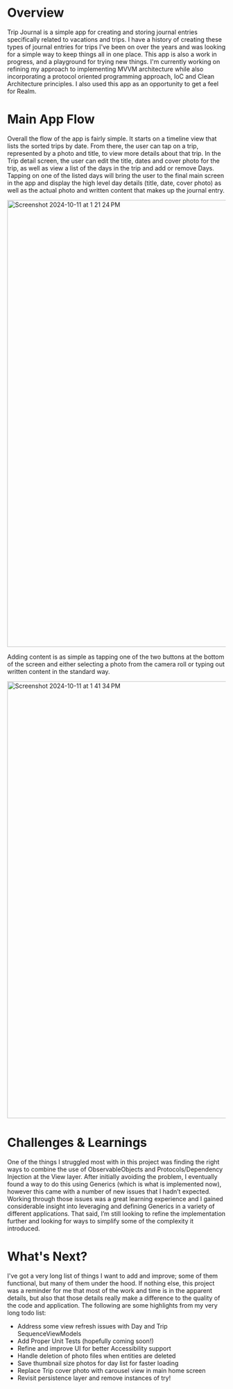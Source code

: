 # Overview
Trip Journal is a simple app for creating and storing journal entries specifically related to vacations and trips. I have a history of creating these types of journal entries for trips I've been on over the years and was looking for a simple way to keep things all in one place. This app is also a work in progress, and a playground for trying new things. I'm currently working on refining my approach to implementing MVVM architecture while also incorporating a protocol oriented programming approach, IoC and Clean Architecture principles. I also used this app as an opportunity to get a feel for Realm.

# Main App Flow
Overall the flow of the app is fairly simple. It starts on a timeline view that lists the sorted trips by date. From there, the user can tap on a trip, represented by a photo and title, to view more details about that trip. In the Trip detail screen, the user can edit the title, dates and cover photo for the trip, as well as view a list of the days in the trip and add or remove Days. Tapping on one of the listed days will bring the user to the final main screen in the app and display the high level day details (title, date, cover photo) as well as the actual photo and written content that makes up the journal entry. 

<img width="1028" alt="Screenshot 2024-10-11 at 1 21 24 PM" src="https://github.com/user-attachments/assets/8155241c-9f93-4721-a937-7107825c3814">

Adding content is as simple as tapping one of the two buttons at the bottom of the screen and either selecting a photo from the camera roll or typing out written content in the standard way.

<img width="1005" alt="Screenshot 2024-10-11 at 1 41 34 PM" src="https://github.com/user-attachments/assets/43ff94fc-7c2c-4a8f-b150-0f13d52ce332">

# Challenges & Learnings
One of the things I struggled most with in this project was finding the right ways to combine the use of ObservableObjects and Protocols/Dependency Injection at the View layer. After initially avoiding the problem, I eventually found a way to do this using Generics (which is what is implemented now), however this came with a number of new issues that I hadn’t expected. Working through those issues was a great learning experience and I gained considerable insight into leveraging and defining Generics in a variety of different applications. That said, I’m still looking to refine the implementation further and looking for ways to simplify some of the complexity it introduced. 


# What's Next?
I've got a very long list of things I want to add and improve; some of them functional, but many of them under the hood. If nothing else, this project was a reminder for me that most of the work and time is in the apparent details, but also that those details really make a difference to the quality of the code and application. The following are some highlights from my very long todo list:

- Address some view refresh issues with Day and Trip SequenceViewModels
- Add Proper Unit Tests (hopefully coming soon!)
- Refine and improve UI for better Accessibility support
- Handle deletion of photo files when entities are deleted
- Save thumbnail size photos for day list for faster loading
- Replace Trip cover photo with carousel view in main home screen
- Revisit persistence layer and remove instances of try!
